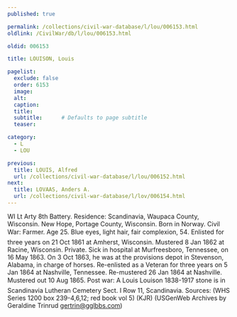 ```yaml
---
published: true

permalink: /collections/civil-war-database/l/lou/006153.html
oldlink: /CivilWar/db/l/lou/006153.html

oldid: 006153

title: LOUISON, Louis

pagelist:
  exclude: false
  order: 6153
  image: 
  alt:
  caption:
  title:
  subtitle:      # Defaults to page subtitle
  teaser:

category: 
  - L 
  - LOU

previous:
  title: LOUIS, Alfred
  url: /collections/civil-war-database/l/lou/006152.html  
next:
  title: LOVAAS, Anders A.
  url: /collections/civil-war-database/l/lov/006154.html   
---
```

WI Lt Arty 8th Battery. Residence: Scandinavia, Waupaca County, Wisconsin. New Hope, Portage County, Wisconsin. Born in Norway. Civil War: Farmer. Age 25. Blue eyes, light hair, fair complexion, 5&#146;4&#148;. Enlisted for three years on 21 Oct 1861 at Amherst, Wisconsin. Mustered 8 Jan 1862 at Racine, Wisconsin. Private. Sick in hospital at Murfreesboro, Tennessee, on 16 May 1863. On 3 Oct 1863, he was at the provisions depot in Stevenson, Alabama, in charge of horses. Re-enlisted as a Veteran for three years on 5 Jan 1864 at Nashville, Tennessee. Re-mustered 26 Jan 1864 at Nashville. Mustered out 10 Aug 1865. Post war: A &#147;Louis Louison 1838-1917&#148; stone is in Scandinavia Lutheran Cemetery Sect. I Row 11, Scandinavia. Sources: (WHS Series 1200 box 239-4,6,12; red book vol 5) (KJR) (USGenWeb Archives by Geraldine Trinrud [gertrin@gglbbs.com](mailto:gertrin@gglbbs.com))